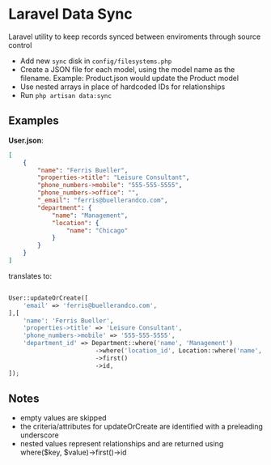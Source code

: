 # Laravel Data Sync

Laravel utility to keep records synced between enviroments through source control

- Add new `sync` disk in `config/filesystems.php`
- Create a JSON file for each model, using the model name as the filename. Example: Product.json would update the Product model
- Use nested arrays in place of hardcoded IDs for relationships
- Run `php artisan data:sync`


## Examples
**User.json**:
```json
[
    {
        "name": "Ferris Bueller",
        "properties->title": "Leisure Consultant",
        "phone_numbers->mobile": "555-555-5555",
        "phone_numbers->office": "",
        "_email": "ferris@buellerandco.com",
        "department": {
            "name": "Management",
            "location": {
                "name": "Chicago"
            }
        }
    }
]
```

translates to:

```php

User::updateOrCreate([
    'email' => 'ferris@buellerandco.com',
],[
    'name': 'Ferris Bueller',
    'properties->title' => 'Leisure Consultant',
    'phone_numbers->mobile' => '555-555-5555',
    'department_id' => Department::where('name', 'Management')
                        ->where('location_id', Location::where('name', 'Chicago')->first()->id)
                        ->first()
                        ->id,
]);

```

## Notes
- empty values are skipped
- the criteria/attributes for updateOrCreate are identified with a preleading underscore
- nested values represent relationships and are returned using where($key, $value)->first()->id